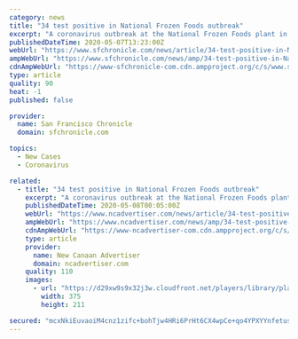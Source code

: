 ```yaml
---
category: news
title: "34 test positive in National Frozen Foods outbreak"
excerpt: "A coronavirus outbreak at the National Frozen Foods plant in Albany has resulted in 34 COVID-19 cases including 30 workers and four family or household members, Linn County Public Health said. Production at the facility was expected to resume by Thursday afternoon,"
publishedDateTime: 2020-05-07T13:23:00Z
webUrl: "https://www.sfchronicle.com/news/article/34-test-positive-in-National-Frozen-Foods-outbreak-15253363.php"
ampWebUrl: "https://www.sfchronicle.com/news/amp/34-test-positive-in-National-Frozen-Foods-outbreak-15253363.php"
cdnAmpWebUrl: "https://www-sfchronicle-com.cdn.ampproject.org/c/s/www.sfchronicle.com/news/amp/34-test-positive-in-National-Frozen-Foods-outbreak-15253363.php"
type: article
quality: 90
heat: -1
published: false

provider:
  name: San Francisco Chronicle
  domain: sfchronicle.com

topics:
  - New Cases
  - Coronavirus

related:
  - title: "34 test positive in National Frozen Foods outbreak"
    excerpt: "A coronavirus outbreak at the National Frozen Foods plant in Albany has resulted in 34 COVID-19 cases including 30 workers and four family or household members, Linn County Public Health said. Production at the facility was expected to resume by Thursday afternoon,"
    publishedDateTime: 2020-05-08T00:05:00Z
    webUrl: "https://www.ncadvertiser.com/news/article/34-test-positive-in-National-Frozen-Foods-outbreak-15253363.php"
    ampWebUrl: "https://www.ncadvertiser.com/news/amp/34-test-positive-in-National-Frozen-Foods-outbreak-15253363.php"
    cdnAmpWebUrl: "https://www-ncadvertiser-com.cdn.ampproject.org/c/s/www.ncadvertiser.com/news/amp/34-test-positive-in-National-Frozen-Foods-outbreak-15253363.php"
    type: article
    provider:
      name: New Canaan Advertiser
      domain: ncadvertiser.com
    quality: 110
    images:
      - url: "https://d29xw9s9x32j3w.cloudfront.net/players/library/placeholder.png"
        width: 375
        height: 211

secured: "mcxNkiEuvaoiM4cnz1zifc+bohTjw4HRi6PrHt6CX4wpCe+qo4YPXYYnfetusrxfjskUltTHHN+907cElSWn6U4oURNoRUo+OE3mWoo/PrSiKVDMlI1fJVR8Z7yIwqFXK81dbvK+bziY0sfmqZ8EFzWJNI60K/SQUdgLMbM9KrUAe3sfo0nJ9gYwH28bknqOKZyRTw0jvIH6IDsWO/saFjqyAKaKY1Vv2o68f6O4SphmgKMs8aiE7s2Ght7FHkIGmYJX/+4hXAQG9TwE4VQ6NZqLo+e3Q0mXfQOSO5+4trCipTK7GfIMHRFGkDXH95Q5;jINL1x/HPmGYZw8CMKI1dw=="
---
```



